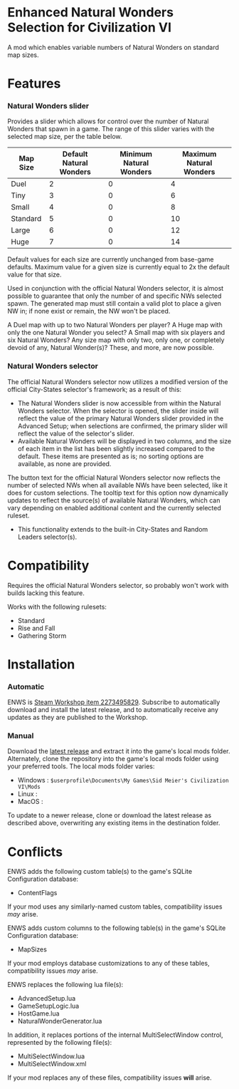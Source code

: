 # Enhanced Natural Wonders Selection for Civilization VI
A mod which enables variable numbers of Natural Wonders on standard map sizes.

# Features
### Natural Wonders slider
Provides a slider which allows for control over the number of Natural Wonders that spawn in a game. The range of this slider varies with the selected map size, per the table below. 

Map Size | Default Natural Wonders | Minimum Natural Wonders | Maximum Natural Wonders
-------- | ----------------------- | ----------------------- | -----------------------
Duel     | 2 | 0 | 4
Tiny     | 3 | 0 | 6
Small    | 4 | 0 | 8
Standard | 5 | 0 | 10
Large    | 6 | 0 | 12
Huge     | 7 | 0 | 14

Default values for each size are currently unchanged from base-game defaults.
Maximum value for a given size is currently equal to 2x the default value for that size.

Used in conjunction with the official Natural Wonders selector, it is almost possible to guarantee that only the number of and specific NWs selected spawn. The generated map must still contain a valid plot to place a given NW in; if none exist or remain, the NW won't be placed.

A Duel map with up to two Natural Wonders per player?
A Huge map with only the one Natural Wonder you select?
A Small map with six players and six Natural Wonders?
Any size map with only two, only one, or completely devoid of any, Natural Wonder(s)?
These, and more, are now possible.

### Natural Wonders selector
The official Natural Wonders selector now utilizes a modified version of the official City-States selector's framework; as a result of this:
- The Natural Wonders slider is now accessible from within the Natural Wonders selector. When the selector is opened, the slider inside will reflect the value of the primary Natural Wonders slider provided in the Advanced Setup; when selections are confirmed, the primary slider will reflect the value of the selector's slider.
- Available Natural Wonders will be displayed in two columns, and the size of each item in the list has been slightly increased compared to the default. These items are presented as is; no sorting options are available, as none are provided.

The button text for the official Natural Wonders selector now reflects the number of selected NWs when all available NWs have been selected, like it does for custom selections. The tooltip text for this option now dynamically updates to reflect the source(s) of available Natural Wonders, which can vary depending on enabled additional content and the currently selected ruleset.
- This functionality extends to the built-in City-States and Random Leaders selector(s).

# Compatibility
Requires the official Natural Wonders selector, so probably won't work with builds lacking this feature.

Works with the following rulesets:
- Standard
- Rise and Fall
- Gathering Storm

# Installation
### Automatic
ENWS is [Steam Workshop item 2273495829](https://steamcommunity.com/sharedfiles/filedetails/?id=2273495829). Subscribe to automatically download and install the latest release, and to automatically receive any updates as they are published to the Workshop.

### Manual
Download the [latest release](https://github.com/zzragnar0kzz/C6ENWS/releases/latest) and extract it into the game's local mods folder. Alternately, clone the repository into the game's local mods folder using your preferred tools. The local mods folder varies:
- Windows : `$userprofile\Documents\My Games\Sid Meier's Civilization VI\Mods`
- Linux : 
- MacOS : 

To update to a newer release, clone or download the latest release as described above, overwriting any existing items in the destination folder.

# Conflicts
ENWS adds the following custom table(s) to the game's SQLite Configuration database:
- ContentFlags

If your mod uses any similarly-named custom tables, compatibility issues *may* arise.

ENWS adds custom columns to the following table(s) in the game's SQLite Configuration database:
- MapSizes

If your mod employs database customizations to any of these tables, compatibility issues *may* arise.

ENWS replaces the following lua file(s):
- AdvancedSetup.lua
- GameSetupLogic.lua
- HostGame.lua
- NaturalWonderGenerator.lua

In addition, it replaces portions of the internal MultiSelectWindow control, represented by the following file(s):
- MultiSelectWindow.lua
- MultiSelectWindow.xml

If your mod replaces any of these files, compatibility issues **will** arise.
